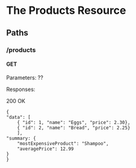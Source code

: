 # The Products Resource

## Paths

### /products

#### GET

Parameters: ??

Responses:

200 OK

```[javascript]
{
"data": [
    { "id": 1, "name": "Eggs", "price": 2.30},
    { "id": 2, "name": "Bread", "price": 2.25}
    ],
"summary: {
    "mostExpensiveProduct": "Shampoo",
    "averagePrice": 12.99
}
}
```
